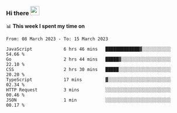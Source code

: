 ### Hi there <a href="https://www.gautamkrishnar.com/"><img src="https://media.giphy.com/media/hvRJCLFzcasrR4ia7z/giphy.gif" width="25px"></a>

📊 **This week I spent my time on**

<!--START_SECTION:waka-->

```text
From: 08 March 2023 - To: 15 March 2023

JavaScript            6 hrs 46 mins   █████████████▓░░░░░░░░░░░   54.66 %
Go                    2 hrs 44 mins   █████▓░░░░░░░░░░░░░░░░░░░   22.10 %
CSS                   2 hrs 30 mins   █████░░░░░░░░░░░░░░░░░░░░   20.20 %
TypeScript            17 mins         ▓░░░░░░░░░░░░░░░░░░░░░░░░   02.34 %
HTTP Request          3 mins          ░░░░░░░░░░░░░░░░░░░░░░░░░   00.46 %
JSON                  1 min           ░░░░░░░░░░░░░░░░░░░░░░░░░   00.17 %
```

<!--END_SECTION:waka-->
